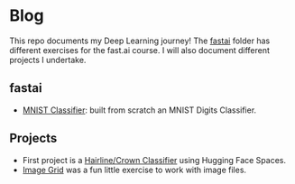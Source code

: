 # Blog
This repo documents my Deep Learning journey! The [fastai](https://github.com/santiagobecerrac/Blog/tree/main/fastai) folder has different exercises for the fast.ai course. I will also document different projects I undertake. 

## fastai

- [MNIST Classifier](https://github.com/santiagobecerrac/Blog//tree/main/fastai/full_mnist): built from scratch an MNIST Digits Classifier.

## Projects

- First project is a [Hairline/Crown Classifier](https://huggingface.co/spaces/santiagobecerrac/hl_crown_classifier) using Hugging Face Spaces.
- [Image Grid](https://github.com/santiagobecerrac/Blog//tree/main/projects/image_grid) was a fun little exercise to work with image files.

